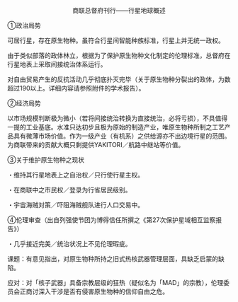 <p align="center">商联总督府刊行——行星地球概述</p>

①政治局势

可居行星，存在原生物种。虽符合行星间智能种族标准，行星上并无统一政权。

由于类似部落的政体林立，根据为了保护原生物种文化制定的伦理标准，总督府在行星地表上采取间接统治体系运行。

对自由贸易产生的反抗活动几乎彻底扑灭完毕（关于原生物种分裂出的政体，为数超过190以上。详细内容请参照附件的学术报告）。

②经济局势

以市场规模判断极为微小（若将间接统治转换为直接统治，必将亏损），不具值得一提的工业基底。水准只达初步且极为原始的制造产业，唯原生物种所制之工艺产品具有微薄市场价值。作为一级产业（有机系）之供给源亦不出边境行星的范围。为商联带来的贡献大概只剩提供YAKITORI／航路中继站等价值。

③关于维护原生物种之现状

・维持其行星地表上之自治权／只行使行星主权。

・在商联中之市民权／登录为行省居民级别。

・宇宙海贼对策／吓阻海贼舰队进行人口交易中。

④伦理审查（出自列强使节团为博得信任所撰之《第27次保护星域相互监察报告》）

・几乎接近完美／统治状况上不见伦理瑕疵。

课题：有意见指出，对原生物种所持之旧式热核武器管理层面，具缺乏启蒙的缺陷。

应对：对「核子武器」具备宗教层级的狂热（疑似名为「MAD」的宗教），伦理委员会正商讨深入干涉是否有侵害原生物种的信仰自由之危。

